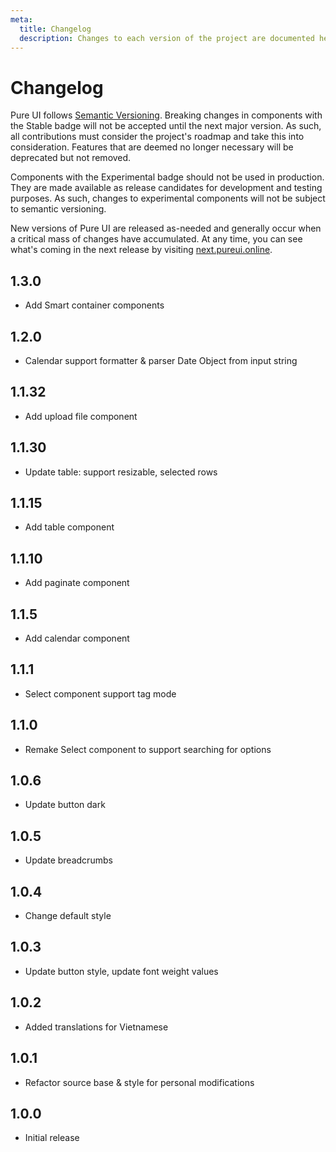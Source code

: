 ```yaml
---
meta:
  title: Changelog
  description: Changes to each version of the project are documented here.
---
```


# Changelog

Pure UI follows [Semantic Versioning](https://semver.org/). Breaking changes in components with the <p-badge variant="primary" pill>Stable</p-badge> badge will not be accepted until the next major version. As such, all contributions must consider the project's roadmap and take this into consideration. Features that are deemed no longer necessary will be deprecated but not removed.

Components with the <p-badge variant="warning" pill>Experimental</p-badge> badge should not be used in production. They are made available as release candidates for development and testing purposes. As such, changes to experimental components will not be subject to semantic versioning.

New versions of Pure UI are released as-needed and generally occur when a critical mass of changes have accumulated. At any time, you can see what's coming in the next release by visiting [next.pureui.online](https://next.pureui.online).

## 1.3.0

- Add Smart container components

## 1.2.0

- Calendar support formatter & parser Date Object from input string

## 1.1.32

- Add upload file component

## 1.1.30

- Update table: support resizable, selected rows

## 1.1.15

- Add table component

## 1.1.10

- Add paginate component

## 1.1.5

- Add calendar component

## 1.1.1

- Select component support tag mode

## 1.1.0

- Remake Select component to support searching for options

## 1.0.6

- Update button dark

## 1.0.5

- Update breadcrumbs

## 1.0.4

- Change default style

## 1.0.3

- Update button style, update font weight values

## 1.0.2

- Added translations for Vietnamese

## 1.0.1

- Refactor source base & style for personal modifications

## 1.0.0

- Initial release
